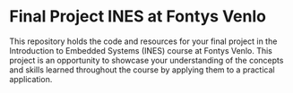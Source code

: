 # Final Project INES at Fontys Venlo
This repository holds the code and resources for your final project in the Introduction to Embedded Systems (INES) course at Fontys Venlo.  This project is an opportunity to showcase your understanding of the concepts and skills learned throughout the course by applying them to a practical application.